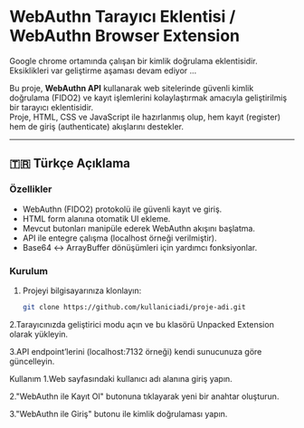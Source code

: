 
# WebAuthn Tarayıcı Eklentisi / WebAuthn Browser Extension
 Google chrome ortamında çalışan bir kimlik doğrulama eklentisidir. Eksiklikleri var geliştirme aşaması devam ediyor ... 
 
Bu proje, **WebAuthn API** kullanarak web sitelerinde güvenli kimlik doğrulama (FIDO2) ve kayıt işlemlerini kolaylaştırmak amacıyla geliştirilmiş bir tarayıcı eklentisidir.  
Proje, HTML, CSS ve JavaScript ile hazırlanmış olup, hem kayıt (register) hem de giriş (authenticate) akışlarını destekler.

---

## 🇹🇷 Türkçe Açıklama

### Özellikler
- WebAuthn (FIDO2) protokolü ile güvenli kayıt ve giriş.
- HTML form alanına otomatik UI ekleme.
- Mevcut butonları manipüle ederek WebAuthn akışını başlatma.
- API ile entegre çalışma (localhost örneği verilmiştir).
- Base64 ↔ ArrayBuffer dönüşümleri için yardımcı fonksiyonlar.


### Kurulum
1. Projeyi bilgisayarınıza klonlayın:
   ```bash
   git clone https://github.com/kullaniciadi/proje-adi.git
2.Tarayıcınızda geliştirici modu açın ve bu klasörü Unpacked Extension olarak yükleyin.

3.API endpoint’lerini (localhost:7132 örneği) kendi sunucunuza göre güncelleyin.

Kullanım
1.Web sayfasındaki kullanıcı adı alanına giriş yapın.

2."WebAuthn ile Kayıt Ol" butonuna tıklayarak yeni bir anahtar oluşturun.

3."WebAuthn ile Giriş" butonu ile kimlik doğrulaması yapın.
